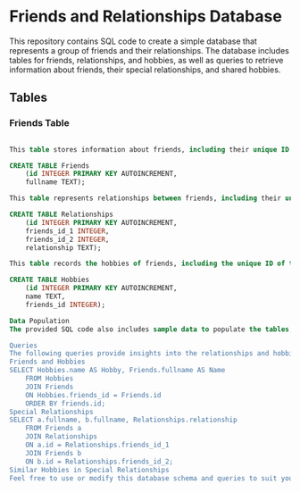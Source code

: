 # Friends and Relationships Database

This repository contains SQL code to create a simple database that represents a group of friends and their relationships. The database includes tables for friends, relationships, and hobbies, as well as queries to retrieve information about friends, their special relationships, and shared hobbies.

## Tables

### Friends Table
```sql

This table stores information about friends, including their unique ID and full name.

CREATE TABLE Friends 
    (id INTEGER PRIMARY KEY AUTOINCREMENT,
    fullname TEXT);

This table represents relationships between friends, including their unique ID, the IDs of the two friends involved, and the nature of their relationship.

CREATE TABLE Relationships
    (id INTEGER PRIMARY KEY AUTOINCREMENT,
    friends_id_1 INTEGER,
    friends_id_2 INTEGER,
    relationship TEXT);

This table records the hobbies of friends, including the unique ID of the hobby, the name of the hobby, and the ID of the friend associated with the hobby.

CREATE TABLE Hobbies
    (id INTEGER PRIMARY KEY AUTOINCREMENT,
    name TEXT,
    friends_id INTEGER);

Data Population
The provided SQL code also includes sample data to populate the tables, including friends' names, relationships, and hobbies.

Queries
The following queries provide insights into the relationships and hobbies of the friends:
Friends and Hobbies
SELECT Hobbies.name AS Hobby, Friends.fullname AS Name
    FROM Hobbies
    JOIN Friends
    ON Hobbies.friends_id = Friends.id
    ORDER BY friends.id;
Special Relationships
SELECT a.fullname, b.fullname, Relationships.relationship
    FROM Friends a
    JOIN Relationships
    ON a.id = Relationships.friends_id_1
    JOIN Friends b
    ON b.id = Relationships.friends_id_2;
Similar Hobbies in Special Relationships
Feel free to use or modify this database schema and queries to suit your needs. Enjoy exploring the relationships and hobbies of these friends!

